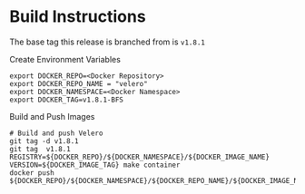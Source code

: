 # Build Instructions

The base tag this release is branched from is `v1.8.1`

Create Environment Variables

```
export DOCKER_REPO=<Docker Repository>
export DOCKER_REPO_NAME = "velero"
export DOCKER_NAMESPACE=<Docker Namespace>
export DOCKER_TAG=v1.8.1-BFS
```

Build and Push Images

```
# Build and push Velero
git tag -d v1.8.1
git tag  v1.8.1
REGISTRY=${DOCKER_REPO}/${DOCKER_NAMESPACE}/${DOCKER_IMAGE_NAME} VERSION=${DOCKER_IMAGE_TAG} make container
docker push ${DOCKER_REPO}/${DOCKER_NAMESPACE}/${DOCKER_REPO_NAME}/${DOCKER_IMAGE_NAME}:${DOCKER_IMAGE_TAG}
```